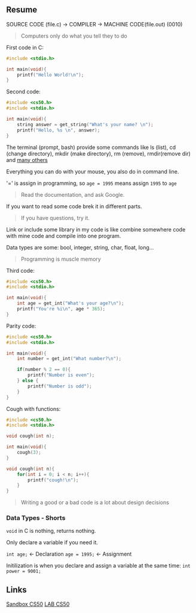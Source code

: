 ## Resume

SOURCE CODE (file.c) -> COMPILER -> MACHINE CODE(file.out) (0010)

> Computers only do what you tell they to do

First code in C:

```c
#include <stdio.h>

int main(void){
    printf("Hello World!\n");
}
```

Second code:

```c
#include <cs50.h>
#include <stdio.h>

int main(void){
    string answer = get_string("What's your name? \n");
    printf("Hello, %s \n", answer);
}
```

The terminal (prompt, bash) provide some commands like ls (list), cd (change directory), mkdir (make directory), rm (remove), rmdir(remove dir) and [many others](https://ss64.com/bash/)

Everything you can do with your mouse, you also do in command line.

'=' is assign in programming, so `age = 1995` means assign `1995` to `age`

> Read the documentation, and ask Google.

If you want to read some code brek it in different parts.

> If you have questions, try it.

Link or include some library in my code is like combine somewhere code with mine code and compile into one program.

Data types are some: bool, integer, string, char, float, long...

> Programming is muscle memory

Third code:

```c
#include <cs50.h>
#include <stdio.h>

int main(void){
    int age = get_int("What's your age?\n");
    printf("You're %i\n", age * 365);
}
```

Parity code:

```c
#include <cs50.h>
#include <stdio.h>

int main(void){
    int number = get_int("What number?\n");

    if(number % 2 == 0){
        printf("Number is even");
    } else {
        printf("Number is odd");
    }
}
```

Cough with functions:

```c
#include <cs50.h>
#include <stdio.h>

void cough(int n);

int main(void){
    cough(3);
}

void cough(int n){
    for(int i = 0; i < n; i++){
        printf("cough!\n");
    }
}
```

> Writing a good or a bad code is a lot about design decisions

### Data Types - Shorts

`void` in C is nothing, returns nothing.

Only declare a variable if you need it.

`int age;` <- Declaration
`age = 1995;` <- Assignment

Initilization is when you declare and assign a variable at the same time:
`int power = 9001;`

## Links

[Sandbox CS50](https://sandbox.cs50.io)
[LAB CS50](https://lab.cs50.io/)
